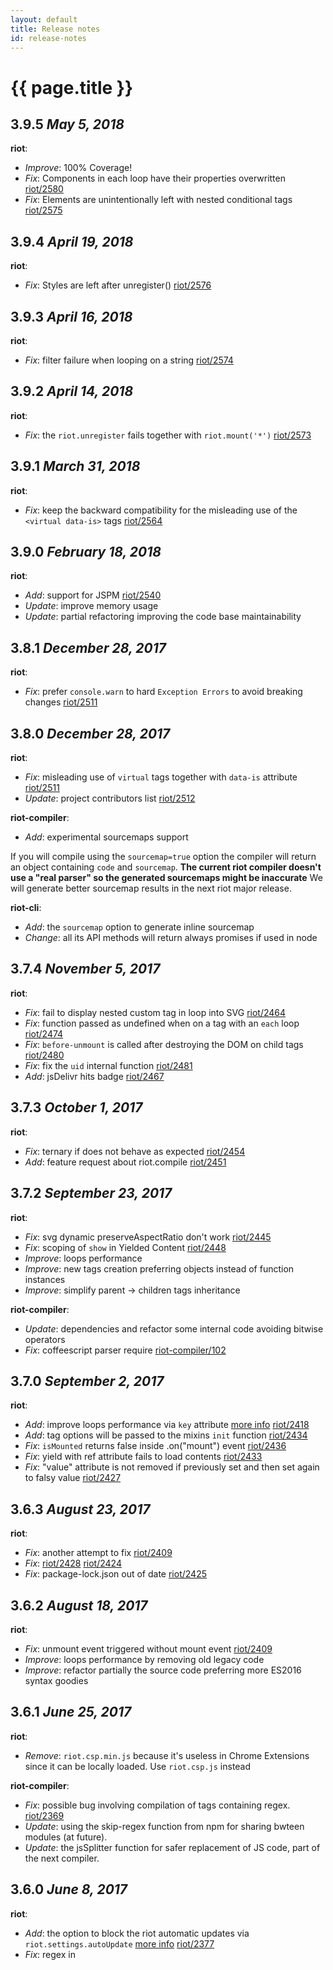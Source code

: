 ```yaml
---
layout: default
title: Release notes
id: release-notes
---
```


# {{ page.title }}

## 3.9.5 *May 5, 2018*

__riot__:

  - _Improve_: 100% Coverage!
  - _Fix_: Components in each loop have their properties overwritten [riot/2580](https://github.com/riot/riot/issues/2580)
  - _Fix_: Elements are unintentionally left with nested conditional tags [riot/2575](https://github.com/riot/riot/issues/2575)

## 3.9.4 *April 19, 2018*

__riot__:

  - _Fix_: Styles are left after unregister() [riot/2576](https://github.com/riot/riot/issues/2576)

## 3.9.3 *April 16, 2018*

__riot__:

 - _Fix_: filter failure when looping on a string [riot/2574](https://github.com/riot/riot/issues/2574)

## 3.9.2 *April 14, 2018*

__riot__:

 - _Fix_: the `riot.unregister` fails together with `riot.mount('*')` [riot/2573](https://github.com/riot/riot/issues/2573)

## 3.9.1 *March 31, 2018*

__riot__:

 - _Fix_: keep the backward compatibility for the misleading use of the `<virtual data-is>` tags [riot/2564](https://github.com/riot/riot/issues/2564)

## 3.9.0 *February 18, 2018*

__riot__:

- _Add_: support for JSPM [riot/2540](https://github.com/riot/riot/pull/2540)
- _Update_: improve memory usage
- _Update_: partial refactoring improving the code base maintainability

## 3.8.1 *December 28, 2017*

__riot__:

 - _Fix_: prefer `console.warn` to hard `Exception Errors` to avoid breaking changes [riot/2511](https://github.com/riot/riot/issues/2511)

## 3.8.0 *December 28, 2017*

__riot__:

  - _Fix_: misleading use of `virtual` tags together with `data-is` attribute [riot/2511](https://github.com/riot/riot/issues/2511)
  - _Update_: project contributors list [riot/2512](https://github.com/riot/riot/issues/2512)

__riot-compiler__:

  - _Add_: experimental sourcemaps support

If you will compile using the `sourcemap=true` option the compiler will return an object
containing `code` and `sourcemap`. **The current riot compiler doesn't use a "real parser" so the generated sourcemaps might be inaccurate**
We will generate better sourcemap results in the next riot major release.

__riot-cli__:

  - _Add_: the `sourcemap` option to generate inline sourcemap
  - _Change_: all its API methods will return always promises if used in node

## 3.7.4 *November 5, 2017*

__riot__:

  - _Fix_: fail to display nested custom tag in loop into SVG [riot/2464](https://github.com/riot/riot/issues/2464)
  - _Fix_: function passed as undefined when on a tag with an `each` loop [riot/2474](https://github.com/riot/riot/issues/2474)
  - _Fix_: `before-unmount` is called after destroying the DOM on child tags [riot/2480](https://github.com/riot/riot/issues/2480)
  - _Fix_: fix the `uid` internal function [riot/2481](https://github.com/riot/riot/issues/2481)
  - _Add_: jsDelivr hits badge [riot/2467](https://github.com/riot/riot/issues/2467)

## 3.7.3 *October 1, 2017*

__riot__:

  - _Fix_: ternary if does not behave as expected [riot/2454](https://github.com/riot/riot/issues/2454)
  - _Add_: feature request about riot.compile [riot/2451](https://github.com/riot/riot/issues/2451)

## 3.7.2 *September 23, 2017*

__riot__:

  - _Fix_: svg dynamic preserveAspectRatio don't work [riot/2445](https://github.com/riot/riot/issues/2445)
  - _Fix_: scoping of `show` in Yielded Content [riot/2448](https://github.com/riot/riot/issues/2448)
  - _Improve_: loops performance
  - _Improve_: new tags creation preferring objects instead of function instances
  - _Improve_: simplify parent -> children tags inheritance

__riot-compiler__:

  - _Update_: dependencies and refactor some internal code avoiding bitwise operators
  - _Fix_: coffeescript parser require [riot-compiler/102](https://github.com/riot/compiler/pull/102)

## 3.7.0 *September 2, 2017*

__riot__:

  - _Add_: improve loops performance via `key` attribute [more info](/guide/#key) [riot/2418](https://github.com/riot/riot/issues/2418)
  - _Add_: tag options will be passed to the mixins `init` function [riot/2434](https://github.com/riot/riot/issues/2434)
  - _Fix_: `isMounted` returns false inside .on("mount") event [riot/2436](https://github.com/riot/riot/issues/2436)
  - _Fix_: yield with ref attribute fails to load contents [riot/2433](https://github.com/riot/riot/issues/2433)
  - _Fix_: "value" attribute is not removed if previously set and then set again to falsy value [riot/2427](https://github.com/riot/riot/issues/2427)

## 3.6.3 *August 23, 2017*

__riot__:

  - _Fix_: another attempt to fix [riot/2409](https://github.com/riot/riot/issues/2409)
  - _Fix_: [riot/2428](https://github.com/riot/riot/issues/2428) [riot/2424](https://github.com/riot/riot/issues/2424)
  - _Fix_: package-lock.json out of date [riot/2425](https://github.com/riot/riot/issues/2425)

## 3.6.2 *August 18, 2017*

__riot__:

  - _Fix_: unmount event triggered without mount event [riot/2409](https://github.com/riot/riot/issues/2409)
  - _Improve_: loops performance by removing old legacy code
  - _Improve_: refactor partially the source code preferring more ES2016 syntax goodies

## 3.6.1 *June 25, 2017*

__riot__:

  - _Remove_: `riot.csp.min.js` because it's useless in Chrome Extensions since it can be locally loaded. Use `riot.csp.js` instead

__riot-compiler__:
  - _Fix_: possible bug involving compilation of tags containing regex. [riot/2369](https://github.com/riot/riot/issues/2369)
  - _Update_: using the skip-regex function from npm for sharing bwteen modules (at future).
  - _Update_: the jsSplitter function for safer replacement of JS code, part of the next compiler.


## 3.6.0 *June 8, 2017*

__riot__:

  - _Add_: the option to block the riot automatic updates via `riot.settings.autoUpdate` [more info](/api/misc/#autoupdate) [riot/2377](https://github.com/riot/riot/issues/2377)
  - _Fix_: regex in <script> function breaks compiler [riot/2369](https://github.com/riot/riot/issues/2369)

__riot-tmpl__:

  - _Fix_: incorrect regex that matches literal regexes
  - _Fix_: use shared regex parser for browser and server versions

__riot-compiler__:

  - _Fix_: various issues with literal regexes

## 3.5.1 *May 21, 2017*

__riot-tmpl__:

  - _Fix_: `}` in output when expression contains `)/` [riot/2361](https://github.com/riot/riot/issues/2361)

__riot__:

  - _Fix_: inline DOM templates only work on top level tags [riot/2359](https://github.com/riot/riot/issues/2359)
  - _Fix_: the result of `riot.version` is displayed as WIP [riot/2352](https://github.com/riot/riot/issues/2352)


## 3.5.0 *May 13, 2017*

__riot__:

  - _Add_: enable the use of DOM inline templates [more info](/api/#tags-without-template) [riot/2296](https://github.com/riot/riot/issues/2296)
  - _Add_: easier svg sub tags support [riot/2290](https://github.com/riot/riot/issues/2290)
  - _Fix_: better error message [riot/2335](https://github.com/riot/riot/issues/2335)
  - _Fix_: show on nested tags prefers parent's context [riot/2333](https://github.com/riot/riot/issues/2333)
  - _Fix_: attributes not updating in v.3.4.4 [riot/2343](https://github.com/riot/riot/issues/2343)
  - _Fix_: bring back data-ref and ref [riot/2348](https://github.com/riot/riot/issues/2348)


__riot-cli__:
  - _Fix_: fix rollup false positive warnings [rollup-plugin-riot/89](https://github.com/riot/rollup-plugin-riot/issues/89)


## 3.4.4 *April 30, 2017*

__riot__:

  - _Fix_: remove `ref` attributes avoiding to parse them twice [riot/2329](https://github.com/riot/riot/issues/2329)
  - _Fix_: avoid to remove attributes for truthy properties [riot/2331](https://github.com/riot/riot/issues/2331)
  - _Fix_: support for IE11 events handling [riot/2332](https://github.com/riot/riot/issues/2332)


## 3.4.3 *April 24, 2017*

__riot__:

  - _Fix_: fair angular library size comparison [riot/2325](https://github.com/riot/riot/issues/2325)
  - _Fix_: data-is works differently as expression to hard-coded attribute [riot/2321](https://github.com/riot/riot/issues/2321)
  - _Fix_: scope differs between `if` and `show` [riot/2125](https://github.com/riot/riot/issues/2125)

__riot-cli__:

  - _Fix_: error exception reporting [cli/26](https://github.com/riot/cli/issues/26)

## 3.4.2 *April 14, 2017*

__riot__:

  - _Fix_: "data-is" attribute is being removed if you mount on the same element [riot/2317](https://github.com/riot/riot/issues/2317)
  - _Fix_: riot attributes remain in output [riot/2316](https://github.com/riot/riot/issues/2316)

## 3.4.1 *April 9, 2017*

__riot__:

  - _Fix_: parent tag data-is is reset when disabling a nested tag with `if="...` [riot/2311](https://github.com/riot/riot/issues/2311)
  - _Fix_: object is not valid in "show" anymore [riot/2300](https://github.com/riot/riot/issues/2300)
  - _Fix_: undefined not handled as empty string (in tags)  [riot/2297](https://github.com/riot/riot/issues/2297)
  - _Fix_: `<div if="...">` containing `<div data-is="...">` does not unmount tag properly [riot/2307](https://github.com/riot/riot/issues/2307)

## 3.4.0 *March 26, 2017*

__riot__:

  - _Fix_: `riot-` prefixed attributes will be no longer prefixed in the `opts` object [riot/2103](https://github.com/riot/riot/issues/2103)
  - _Fix_: `Null` and `undefined` expressions will be no longer converted into empty strings for the tag attributes [riot/2080](https://github.com/riot/riot/issues/2080)
  - _Fix_: style attribute with expressions makes show directive invalid at the beginning [riot/2178](https://github.com/riot/riot/issues/2178)
  - _Fix_: riot will not force all the expressions evaluating them as strings [riot/2310](https://github.com/riot/riot/issues/2310)
  - _Add_: add support for `style` and `class` object expressions more info [here](/guide/#class-object-expressions) and [here](/guide/#style-object-expressions)

## 3.3.2 *March 5, 2017*

__riot__:

  - _Fix:_ tag root attributes out of sync [riot/2280](https://github.com/riot/riot/issues/2280)
  - _Fix:_ virtual tag doesn't work with each in server side rendering [riot/2220](https://github.com/riot/riot/issues/2220)
  - _Fix:_ using es6 classes mixins, some functions are lost [riot/2219](https://github.com/riot/riot/issues/2219)
  - _Fix:_ rendering issue with tag iteration/re-ordering [riot/2271](https://github.com/riot/riot/issues/2271)
  - _Fix:_ ES6 template literals forward slashes issue [riot/2167](https://github.com/riot/riot/issues/2167)
  - _Fix:_ re add the `riot.version` attribute
  - _Improve:_ remove dead code
  - _Improve:_ increase code coverage to 100% :tada:

## 3.3.1 *February 19, 2017*

__riot__:

  - _Fix:_ shouldUpdate prevents every update  [riot/2118](https://github.com/riot/riot/issues/2118)

__riot-compiler__:

  - _Fix:_ es6 template strings issue  [riot/2167](https://github.com/riot/riot/issues/2167)
  - _Add:_ support for shortcut generator functions `* foo()`

## 3.3.0 *February 18, 2017*

__riot__:

  - _Add:_ fine grain control over tag updates by passing nextOpts to `shouldUpdate` [riot/2238](https://github.com/riot/riot/issues/2238)

__riot-compiler__:

  - _Fix:_ es6 `import` regex compatibility issues [riot/2263](https://github.com/riot/riot/issues/2263)
  - _Add:_ support for `async` shortcut methods [riot/2195](https://github.com/riot/riot/issues/2195)

## 3.2.1 *February 10, 2017*

__riot__:

  - _Fix:_ error when using virtual and update handler [riot/2251](https://github.com/riot/riot/issues/2251)
  - _Change:_ switch from plegie to opencollective as donation platform [riot/2239](https://github.com/riot/riot/pull/2239)

## 3.2.0 *February 6, 2017*

__riot__:

  - _Fix:_ disable the global mixins for the anonymous tags [riot/2056](https://github.com/riot/riot/issues/2056)
  - _Fix:_ setting selected attribute of multiple `<option>` tags in a multi select does not work properly [riot/2247](https://github.com/riot/riot/issues/2247)
  - _Fix:_ mount event not fired due to listener for wrong event [riot/2249](https://github.com/riot/riot/issues/2249)
  - _Add:_ the `riot.settings.skipAnonymousTags` flag [more info](/api/misc/#skipanonymoustags)
  - _Improve:_ the looped tags rendering is ~30% faster than before mainly for the `anonymous` tags

## 3.1.1 *February 4, 2017*

__riot__:

  - _Fix:_ issue removing tags in a loop [riot/2240](https://github.com/riot/riot/issues/2240)
  - _Fix:_ tag root is not always in body when its mount event fires [riot/1938](https://github.com/riot/riot/issues/1938)
  - _Change:_ improve the rendering performance of the anonymous looped tags

__riot-compiler__:

  - _Fix:_ restore the support for the es6 in browser compilation using babel [examples/51](https://github.com/riot/examples/issues/51)


## 3.1.0 *January 29, 2017*

__riot__:

  - _Fix:_ virtual tag is rendered when use a dynamic data-is [riot/2208](https://github.com/riot/riot/issues/2208)
  - _Fix:_ data-is attribute get removed from parent dynamic tag if child tag has yield [riot/2211](https://github.com/riot/riot/issues/2211)
  - _Fix:_ rollup server side (cjs) transpilation [riot/2216](https://github.com/riot/riot/issues/2216) [riot/2225](https://github.com/riot/riot/issues/2225) and [riot/2224](https://github.com/riot/riot/issues/2224)
  - _Fix:_ sorted list not displayed correctly [riot/2228](https://github.com/riot/riot/issues/2228) [riot/2205](https://github.com/riot/riot/issues/2205)
  - _Fix:_ conditional `if` does not work as expected with select tag and dynamic options [riot/2229](https://github.com/riot/riot/issues/2229)
  - _Change:_ renamed the `_internal` tag property to `__`, you shouldn't use them anyway
  - _Change:_ avoid to expose the `_parent` property, it's now included in the `__` key
  - _Change:_ make the `isMounted` property not iterable and writable
  - _Add:_ the experimental `riot.reload` API to handle hot module reload via webpack [more info](https://github.com/riot/tag-loader)

__riot-compiler__:

  - _Fix:_  style tag get stripped from riot tag even if it's in a javascript string. [riot/2210](https://github.com/riot/riot/issues/2210)

__riot-route__:

  - _Add:_ tag based router [riot-route/80](https://github.com/riot/route/pull/80) [more-info](/api/route#tag-based-routing)

## 3.0.7 *January 10, 2017*

__riot__:

  - _Fix:_ hot fix Broke if/each combination [riot/2207](https://github.com/riot/riot/issues/2207)

## 3.0.6 *January 10, 2017*

__riot__:

  - _Fix:_ inconsistencies between the `show`, `hide` and `if` directives [riot/2158](https://github.com/riot/riot/issues/2158)
  - _Fix:_ `import riot from 'riot'` using webpack and babel [riot/2091](https://github.com/riot/riot/pull/2091)
  - _Fix:_ loop sorting issue [riot/2205](https://github.com/riot/riot/issues/2205)
  - _Fix:_ issue using dynamic `data-is` attributes [riot/2175](https://github.com/riot/riot/issues/2175)
  - _Fix:_ `if` directive in object loops [riot/2133](https://github.com/riot/riot/issues/2133)
  - _Fix:_ serverside rendering on Windows machines [riot/2131](https://github.com/riot/riot/pull/2131)


## 3.0.5 *December 18, 2016*

__riot__:

  - _Fix:_ internal `parent` attribute should be protected from external override [riot/2154](https://github.com/riot/riot/issues/2154)
  - _Fix:_ selected on `<select><option>` doesn't seem to work right on riot 3 [riot/2164](https://github.com/riot/riot/issues/2164)

## 3.0.4 *December 14, 2016*

__riot__:

  - _Fix:_ restore the `show/hide` behavior [riot/2156](https://github.com/riot/riot/issues/2156)

## 3.0.3 *December 13, 2016*

__riot__:

  - _Fix:_ mount and unmount css injection performances [riot/2152](https://github.com/riot/riot/issues/2152)
  - _Fix:_ different scope between `show`, `hide` and `if` [riot/2125](https://github.com/riot/riot/issues/2125)
  - _Add:_ `data-src` to fetch riot tags avoiding browsers prefetching [riot/2132](https://github.com/riot/riot/issues/2132)
  - _Remove:_ support for SPM [riot/2124](https://github.com/riot/riot/pull/2124)

## 3.0.2 *December 4, 2016*

__riot__:

  - _Fix:_ when using riot-viewBox inside an svg tag it is replaced by viewbox.  [riot/2086](https://github.com/riot/riot/issues/2086)
  - _Fix:_ tag mounted with data-is="{some expression}" is not updating [riot/2102](https://github.com/riot/riot/issues/2102)
  - _Fix:_ attributes are not removed when other tag without attributes is mounted on an element [riot/2098](https://github.com/riot/riot/issues/2098)
  - _Remove:_ removes SPM support [riot/2124](https://github.com/riot/riot/pull/2124)

__riot-tmpl__:

  - _Change:_ avoid to use `console.error` if a user has defined already a custom error function [riot/2108](https://github.com/riot/riot/issues/2108)
  - _Change:_  prefer lowercase to debug tags names

__riot-compiler__:

  - _Change:_ internal regex to support the `@apply rule` provided by css preprocessors

__riot-route__:

  - _Fix:_ router with query param not working [riot-route/74](https://github.com/riot/route/issues/74)
  - _Fix:_ remplate literals break IE [riot-route/77](https://github.com/riot/route/issues/77)


## 3.0.1 *November 26, 2016*

__riot__:

  - _Fix:_ riot@3.0.0 should export default [riot/2084](https://github.com/riot/riot/issues/2084)
  - _Fix:_ class does not remove when value becomes false [riot/2082](https://github.com/riot/riot/issues/2082)
  - _Fix:_ auto update input values after edited it with User [riot/2096](https://github.com/riot/riot/issues/2096)
  - _Fix:_ error when unmount tag that contains ref element [riot/2083](https://github.com/riot/riot/issues/2083)
  - _Fix:_ error toggling child with multiple mixins [riot/2100](https://github.com/riot/riot/issues/2100)
  - _Fix:_ toggling 'if' of 'data-is' tag creates new reference in parents 'tags' object [riot/2089](https://github.com/riot/riot/issues/2089)


## 3.0.0 *November 22, 2016*

It has been a long journey but in the end we made it and riot@3.0.0 is finally out and it represents a
step forward compared to riot 2 for stability, performances and flexibility.

List of improvements and breaking changes

__riot__:

  - _Change:_ build riot using rollup+babel instead of smash using only es6 modules syntax
  - _Change:_ clean up the tests (we use 371 tests!) splitting them into several files written in es6 and we switched to chai.js replacing expect.js
  - _Change:_ improve the loop performances, now the update method is much faster than before.
  - _Change:_ deprecate `riot-tag` in favor of `data-is`
  - _Change:_ use the `ref` attribute instead of `name` and `id` [riot/1185](https://github.com/riot/riot/issues/1185) (__breaking change__)
  - _Change:_ remove riot-route from the core making it optional [riot/1485](https://github.com/riot/riot/issues/1485) (__breaking change__)
  - _Change:_ avoid that the update and the updated events get triggered before any tag has been mounted [riot/1661](https://github.com/riot/riot/issues/1661) (__breaking change__)
  - _Change:_ different approaches in iterable objects in different contexts of "each - in" [riot/1420](https://github.com/riot/riot/issues/1420) (__breaking change__)
  - _Add:_ support for es6 classes to create tags [more info](/api/#riottagel-opts)
  - _Add:_ the `shouldUpdate` method to the tags to emulate componentShouldUpdate in react
  - _Remove:_ the __ prefix for the "boolean" html attributes [riot/276](https://github.com/riot/riot/issues/276)
  - _Remove:_ the automatic preventDefault from the riot DOM events [riot/1770](https://github.com/riot/riot/issues/1770) [riot/1718](https://github.com/riot/riot/issues/1718) [riot/526](https://github.com/riot/riot/issues/526) (__breaking change__)
  - _Fix:_ all the issues related to the if conditions [riot/1477](https://github.com/riot/riot/issues/1477) [riot/1658](https://github.com/riot/riot/issues/1658)
  - _Fix:_ avoid to inherit properties from the parent in loops of custom children tags [riot/1697](https://github.com/riot/riot/issues/1697)
  - _Fix:_ avoid to update the parent tag on the events generated from a child tags [riot/1319](https://github.com/riot/riot/issues/1319) (__breaking change__)
  - _Fix:_ arrays with multiple tags of the same name don’t contain actual tag elements [riot/2061](https://github.com/riot/riot/issues/2061)
  - _Fix:_ the data-is attribute is not updated for dynamic tags  [riot/2037](https://github.com/riot/riot/issues/2037)
  - _Fix:_ virtual with each doesn't remove tag references from parent tag  [riot/2029](https://github.com/riot/riot/issues/2029)
  - _Fix:_ each and switching between object and array [riot/2027](https://github.com/riot/riot/issues/2027)
  - _Fix:_ properties set in looped custom tag element event seem to be cleared by parent update [riot/2019](https://github.com/riot/riot/issues/2019)
  - _Fix:_ riot+compiler.js:1245 Uncaught NotFoundError: Failed to execute 'insertBefore' on 'Node': The node before which the new node is to be inserted is not a child of this node - when adding to an 'each' structure from a recursively created element onlick [riot/1962](https://github.com/riot/riot/issues/1962)
  - _Fix:_ input numbers leave unprocessed expressions after upgrade to 2.6.0 [riot/1957](https://github.com/riot/riot/issues/1957)
  - _Fix:_ memory  leak [riot/1955](https://github.com/riot/riot/issues/1955)
  - _Fix:_ `require(*tag-name*)` does not allow `parserOptions` [riot/1935](https://github.com/riot/riot/issues/1935)
  - _Fix:_ clear riot tag cache to aid with testing [riot/1875](https://github.com/riot/riot/issues/1875)
  - _Fix:_ 'before-mount' won't work as expected in riot#render [riot/1851](https://github.com/riot/riot/issues/1851)
  - _Fix:_ the logic is not work with if and class together [riot/1769](https://github.com/riot/riot/issues/1769)
  - _Fix:_ should we add a updateSelf() API? [riot/1748](https://github.com/riot/riot/issues/1748)
  - _Fix:_ virtual elements disappear after tag update [riot/1659](https://github.com/riot/riot/issues/1659)
  - _Fix:_ can I use the bool attribute with the custom tag? (like "disabled") [riot/1618](https://github.com/riot/riot/issues/1618)
  - _Fix:_ extra expression evaluation when using attributes [riot/1590](https://github.com/riot/riot/issues/1590)
  - _Fix:_ eS6 class syntax with child tags [riot/1451](https://github.com/riot/riot/issues/1451)
  - _Fix:_ different approaches in iterable objects in different contexts of "each - in" [riot/1420](https://github.com/riot/riot/issues/1420)
  - _Fix:_ support conditions with virtual tag [riot/139](https://github.com/riot/riot/issues/139)
  - _Fix:_ riot-tag as expression in loop [riot/1368](https://github.com/riot/riot/issues/1368)
  - _Fix:_ all treeitem tag have children [riot/1361](https://github.com/riot/riot/issues/1361)
  - _Fix:_ method for clearing compiler state [riot/1236](https://github.com/riot/riot/issues/1236)
  - _Fix:_ dynamically loaded child tags don't get into the parents tags object [riot/1174](https://github.com/riot/riot/issues/1174)
  - _Fix:_ [Q] Child tags counts not matched? [riot/1088](https://github.com/riot/riot/issues/1088)
  - _Fix:_ inconsistent tags behaviour with 1 item vs many  [riot/936](https://github.com/riot/riot/issues/936)
  - _Fix:_ no way to override name attribute on e.g. &lt;input&gt;s to prevent overriding existing properties on `this` [riot/715](https://github.com/riot/riot/issues/715)

__riot-observable__:

  - _Remove:_ support for spaced events, `el.on('foo bar')` becomes `el.on('foo').on('bar')` (__breaking change__)
  - _Fix:_  optimize speed x6 faster than before

__riot-tmpl__:

  - _Change:_ template errors will be always output via `console.error` if the console api is available (__breaking change__)

__riot-compiler__:

  - _Fix:_ allow the es6 import also inside the tags [compiler/69](https://github.com/riot/compiler/issues/69)
  - _Fix_: all the `value` attributes using expressions will be output as `riot-value` to [riot#1957](https://github.com/riot/riot/issues/1957)
  - _Change:_ css generated via riot-compiler will be always scoped (__breaking change__)
  - _Deprecate:_ old `babel` support, now the `es6` parser will use Babel 6 by default (__breaking change__)


### Thank you all!

Many thanks to all the riot community and to all our users who have really helped us making the best decisions to improve this framework.
Special thanks go to [@rogueg](https://github.com/rogueg) for his great work on the riot source code and he is now part of the riot core team.
Thanks also to the other core contributors and collaborators for the hard work on this project you are awesome.

### What comes next?

[@tipiirai](https://github.com/tipiirai) is working on a brand new riot release experimenting new rendering strategies and big core improvements that will be part of riot@4.0.0

For the next releases we will mainly focus on improving the initial rendering performances [riot/2034](https://github.com/riot/riot/issues/2034). We will try to bring the compiler sourcemaps and a better support for hot modules replacement stay tuned!


